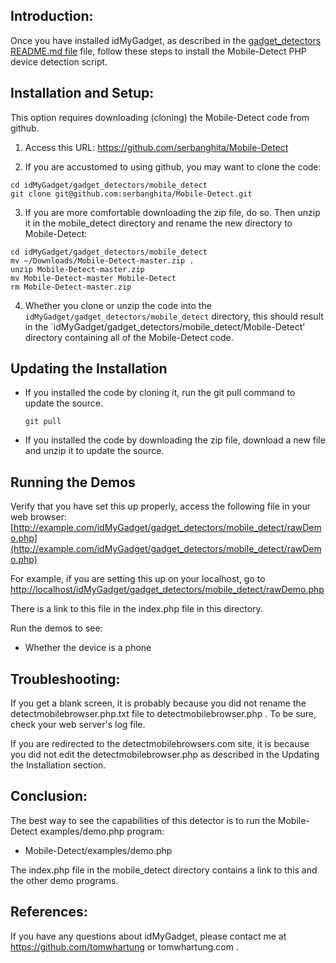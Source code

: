 
## Introduction:

Once you have installed idMyGadget, as described in the
[gadget_detectors README.md file](https://github.com/tomwhartung/idMyGadget/blob/master/gadget_detectors/README.md)
file, follow these steps to install the Mobile-Detect PHP device detection script.

## Installation and Setup:

This option requires downloading (cloning) the Mobile-Detect code from github.

1. Access this URL: https://github.com/serbanghita/Mobile-Detect

2. If you are accustomed to using github, you may want to clone the code:


```
cd idMyGadget/gadget_detectors/mobile_detect
git clone git@github.com:serbanghita/Mobile-Detect.git
```

3. If you are more comfortable downloading the zip file, do so.  Then unzip it in the mobile_detect directory and rename the new directory to Mobile-Detect:

```
cd idMyGadget/gadget_detectors/mobile_detect
mv ~/Downloads/Mobile-Detect-master.zip .
unzip Mobile-Detect-master.zip 
mv Mobile-Detect-master Mobile-Detect
rm Mobile-Detect-master.zip 

```

4. Whether you clone or unzip the code into the `idMyGadget/gadget_detectors/mobile_detect` directory, this should result in the `idMyGadget/gadget_detectors/mobile_detect/Mobile-Detect' directory containing all of the Mobile-Detect code.

## Updating the Installation 

* If you installed the code by cloning it, run the git pull command to update the source.

  ```
  git pull
  ```

* If you installed the code by downloading the zip file, download a new file and unzip it to update the source.

## Running the Demos

Verify that you have set this up properly, access the following file in your web browser:
[http://example.com/idMyGadget/gadget_detectors/mobile_detect/rawDemo.php](http://example.com/idMyGadget/gadget_detectors/mobile_detect/rawDemo.php)

For example, if you are setting this up on your localhost, go to
[http://localhost/idMyGadget/gadget_detectors/mobile_detect/rawDemo.php](http://localhost/idMyGadget/gadget_detectors/mobile_detect/rawDemo.php)

There is a link to this file in the index.php file in this directory.

Run the demos to see:

* Whether the device is a phone

## Troubleshooting:

If you get a blank screen, it is probably because you did not rename the detectmobilebrowser.php.txt file to detectmobilebrowser.php .  To be sure, check your web server's log file.

If you are redirected to the detectmobilebrowsers.com site, it is because you did not edit the detectmobilebrowser.php as described in the Updating the Installation section.


## Conclusion:

The best way to see the capabilities of this detector is to run the Mobile-Detect examples/demo.php program:

* Mobile-Detect/examples/demo.php

The index.php file in the mobile_detect directory contains a link to this and the other demo programs.

## References:

If you have any questions about idMyGadget, please contact me
at https://github.com/tomwhartung or tomwhartung.com .

